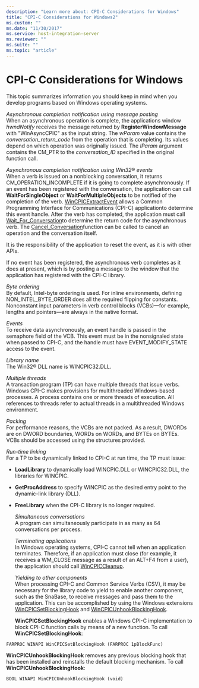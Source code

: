 ```yaml
---
description: "Learn more about: CPI-C Considerations for Windows"
title: "CPI-C Considerations for Windows2"
ms.custom: ""
ms.date: "11/30/2017"
ms.service: host-integration-server
ms.reviewer: ""
ms.suite: ""
ms.topic: "article"
---
```

# CPI-C Considerations for Windows
This topic summarizes information you should keep in mind when you develop programs based on Windows operating systems.  
  
 *Asynchronous completion notification using message posting*  
 When an asynchronous operation is complete, the applications window *hwndNotify* receives the message returned by **RegisterWindowMessage** with "WinAsyncCPIC" as the input string. The *wParam* value contains the *conversation_return_code* from the operation that is completing. Its values depend on which operation was originally issued. The *IParam* argument contains the CM_PTR to the *conversation_ID* specified in the original function call.  
  
 *Asynchronous completion notification using Win32*®  *events*  
 When a verb is issued on a nonblocking conversation, it returns CM_OPERATION_INCOMPLETE if it is going to complete asynchronously. If an event has been registered with the conversation, the application can call **WaitForSingleObject** or **WaitForMultipleObjects** to be notified of the completion of the verb. [WinCPICExtractEvent](./wincpicextractevent2.md) allows a Common Programming Interface for Communications (CPI-C) applicationto determine this event handle. After the verb has completed, the application must call [Wait_For_Conversation](./wait-for-conversation-cpi-c-1.md)to determine the return code for the asynchronous verb. The [Cancel_Conversation](./cancel-conversation-cpi-c-2.md)function can be called to cancel an operation and the conversation itself.  
  
 It is the responsibility of the application to reset the event, as it is with other APIs.  
  
 If no event has been registered, the asynchronous verb completes as it does at present, which is by posting a message to the window that the application has registered with the CPI-C library.  
  
 *Byte ordering*  
 By default, Intel-byte ordering is used. For inline environments, defining NON_INTEL_BYTE_ORDER does all the required flipping for constants. Nonconstant input parameters in verb control blocks (VCBs)—for example, lengths and pointers—are always in the native format.  
  
 *Events*  
 To receive data asynchronously, an event handle is passed in the semaphore field of the VCB. This event must be in the nonsignaled state when passed to CPI-C, and the handle must have EVENT_MODIFY_STATE access to the event.  
  
 *Library name*  
 The Win32® DLL name is WINCPIC32.DLL.  
  
 *Multiple threads*  
 A transaction program (TP) can have multiple threads that issue verbs. Windows CPI-C makes provisions for multithreaded Windows-based processes. A process contains one or more threads of execution. All references to threads refer to actual threads in a multithreaded Windows environment.  
  
 *Packing*  
 For performance reasons, the VCBs are not packed. As a result, DWORDs are on DWORD boundaries, WORDs on WORDs, and BYTEs on BYTEs. VCBs should be accessed using the structures provided.  
  
 *Run-time linking*  
 For a TP to be dynamically linked to CPI-C at run time, the TP must issue:  
  
- **LoadLibrary** to dynamically load WINCPIC.DLL or WINCPIC32.DLL, the libraries for WINCPIC.  
  
- **GetProcAddress** to specify WINCPIC as the desired entry point to the dynamic-link library (DLL).  
  
- **FreeLibrary** when the CPI-C library is no longer required.  
  
  *Simultaneous conversations*  
  A program can simultaneously participate in as many as 64 conversations per process.  
  
  *Terminating applications*  
  In Windows operating systems, CPI-C cannot tell when an application terminates. Therefore, if an application must close (for example, it receives a WM_CLOSE message as a result of an ALT+F4 from a user), the application should call [WinCPICCleanup](./wincpiccleanup2.md).  
  
  *Yielding to other components*  
  When processing CPI-C and Common Service Verbs (CSV), it may be necessary for the library code to yield to enable another component, such as the SnaBase, to receive messages and pass them to the application. This can be accomplished by using the Windows extensions [WinCPICSetBlockingHook](./wincpicsetblockinghook2.md) and [WinCPICUnhookBlockingHook](./wincpicunhookblockinghook2.md).  
  
  **WinCPICSetBlockingHook** enables a Windows CPI-C implementation to block CPI-C function calls by means of a new function. To call **WinCPICSetBlockingHook**:  
  
```  
FARPROC WINAPI WinCPICSetBlockingHook (FARPROC 1pBlockFunc)  
```  
  
 **WinCPICUnhookBlockingHook** removes any previous blocking hook that has been installed and reinstalls the default blocking mechanism. To call **WinCPICUnhookBlockingHook**:  
  
```  
BOOL WINAPI WinCPICUnhookBlockingHook (void)  
```
